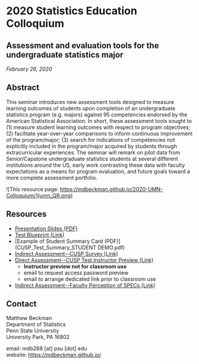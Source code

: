 # 2020 Statistics Education Colloquium

## Assessment and evaluation tools for the undergraduate statistics major

*February 26, 2020*

## Abstract

This seminar introduces new assessment tools designed to measure learning outcomes of students upon completion of an undergraduate statistics program (e.g. majors) against 95 competencies endorsed by the American Statistical Association.  In short, these assessment tools sought to (1) measure student learning outcomes with respect to program objectives; (2) facilitate year-over-year comparisons to inform continuous improvement of the program/major; (3) search for indications of competencies not explicitly included in the program/major acquired by students through extracurricular experiences.  The seminar will remark on pilot data from Senior/Capstone undergraduate statistics students at several different institutions around the US, early work contrasting these data with faculty expectations as a means for program evaluation, and future goals toward a more complete assessment portfolio.


![This resource page: https://mdbeckman.github.io/2020-UMN-Colloquium/](umn_QR.png)


## Resources

- [Presentation Slides (PDF)](202002-cusp-assessment.pdf)
- [Test Blueprint (Link)](https://bit.ly/2lGxurK)
- [Example of Student Summary Card (PDF)](CUSP_Test_Summary_STUDENT DEMO.pdf)
- [Indirect Assessment--CUSP Survey (Link)](https://pennstate.qualtrics.com/jfe/form/SV_73utHIevHKBFBiJ)
- [Direct Assessment--CUSP Test Instructor Preview (Link)](https://pennstate.qualtrics.com/jfe/form/SV_09cemM9ifT96qoZ)
    - **Instructor preview not for classroom use**
    - email to request access password preview
    - email to arrange dedicated link prior to classroom use
- [Indirect Assessment--Faculty Perception of SPECs (Link)](https://pennstate.qualtrics.com/jfe/form/SV_0PR5EHHHm08v6WV)  




## Contact

Matthew Beckman  
Department of Statistics  
Penn State University  
University Park, PA 16802  

email: mdb268 [at] psu [dot] edu  
website: <https://mdbeckman.github.io/>  

